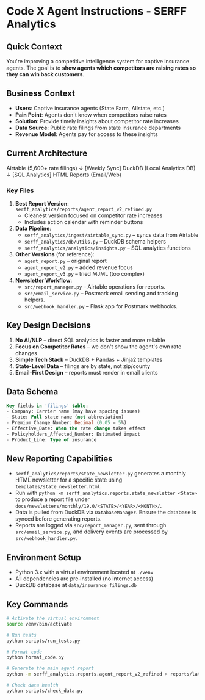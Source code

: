 # Code X Agent Instructions - SERFF Analytics

## Quick Context
You're improving a competitive intelligence system for captive insurance agents. The goal is to **show agents which competitors are raising rates so they can win back customers**.

## Business Context
- **Users**: Captive insurance agents (State Farm, Allstate, etc.)
- **Pain Point**: Agents don't know when competitors raise rates
- **Solution**: Provide timely insights about competitor rate increases
- **Data Source**: Public rate filings from state insurance departments
- **Revenue Model**: Agents pay for access to these insights

## Current Architecture
Airtable (5,600+ rate filings)
↓ [Weekly Sync]
DuckDB (Local Analytics DB)
↓ [SQL Analytics]
HTML Reports (Email/Web)

### Key Files
1. **Best Report Version**: `serff_analytics/reports/agent_report_v2_refined.py`
   - Cleanest version focused on competitor rate increases
   - Includes action calendar with reminder buttons
2. **Data Pipeline**:
   - `serff_analytics/ingest/airtable_sync.py` – syncs data from Airtable
   - `serff_analytics/db/utils.py` – DuckDB schema helpers
   - `serff_analytics/analytics/insights.py` – SQL analytics functions
3. **Other Versions** (for reference):
   - `agent_report.py` – original report
   - `agent_report_v2.py` – added revenue focus
   - `agent_report_v3.py` – tried MJML (too complex)
4. **Newsletter Workflow**:
   - `src/report_manager.py` – Airtable operations for reports.
   - `src/email_service.py` – Postmark email sending and tracking helpers.
   - `src/webhook_handler.py` – Flask app for Postmark webhooks.

## Key Design Decisions
1. **No AI/NLP** – direct SQL analytics is faster and more reliable
2. **Focus on Competitor Rates** – we don't show the agent's own rate changes
3. **Simple Tech Stack** – DuckDB + Pandas + Jinja2 templates
4. **State-Level Data** – filings are by state, not zip/county
5. **Email-First Design** – reports must render in email clients

## Data Schema
```sql
Key fields in 'filings' table:
- Company: Carrier name (may have spacing issues)
- State: Full state name (not abbreviation)
- Premium_Change_Number: Decimal (0.05 = 5%)
- Effective_Date: When the rate change takes effect
- Policyholders_Affected_Number: Estimated impact
- Product_Line: Type of insurance
```

## New Reporting Capabilities
- `serff_analytics/reports/state_newsletter.py` generates a monthly HTML newsletter for a specific state using `templates/state_newsletter.html`.
- Run with `python -m serff_analytics.reports.state_newsletter <State>` to produce a report file under `docs/newsletters/monthly/19.0/<STATE>/<YEAR>/<MONTH>/`.
- Data is pulled from DuckDB via `DatabaseManager`. Ensure the database is synced before generating reports.
- Reports are logged via `src/report_manager.py`, sent through `src/email_service.py`, and delivery events are processed by `src/webhook_handler.py`.

## Environment Setup
- Python 3.x with a virtual environment located at `./venv`
- All dependencies are pre‑installed (no internet access)
- DuckDB database at `data/insurance_filings.db`

## Key Commands
```bash
# Activate the virtual environment
source venv/bin/activate

# Run tests
python scripts/run_tests.py

# Format code
python format_code.py

# Generate the main agent report
python -m serff_analytics.reports.agent_report_v2_refined > reports/latest_report.html

# Check data health
python scripts/check_data.py
```
